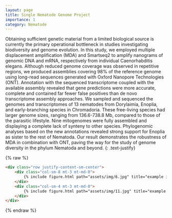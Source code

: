 ```yaml
---
layout: page
title: Single Nematode Genome Project
importance: 1
category: Nematode
---
```


Obtaining sufficient genetic material from a limited biological source is currently the primary operational bottleneck in studies investigating biodiversity and genome evolution. In this study, we employed multiple displacement amplification (MDA) and Smartseq2 to amplify nanograms of genomic DNA and mRNA, respectively from individual Caenorhabditis elegans. Although reduced genome coverage was observed in repetitive regions, we produced assemblies covering 98% of the reference genome using long-read sequences generated with Oxford Nanopore Technologies (ONT). Annotation with the sequenced transcriptome coupled with the available assembly revealed that gene predictions were more accurate, complete and contained far fewer false positives than de novo transcriptome assembly approaches. We sampled and sequenced the genomes and transcriptomes of 13 nematodes from Dorylaimia, Enoplia, and early-branching species in Chromadoria. These free-living species had larger genome sizes, ranging from 136.6-738.8 Mb, compared to those of the parasitic lifestyle. Nine mitogenomes were fully assembled and displaying a complete lack of synteny to other species. Phylogenomic analyses based on the new annotations revealed strong support for Enoplia as sister to the rest of Nematoda. Our result demonstrates the robustness of MDA in combination with ONT, paving the way for the study of genome diversity in the phylum Nematoda and beyond. {: .text-justify}




{% raw %}
```html
<div class="row justify-content-sm-center">
    <div class="col-sm-8 mt-3 mt-md-0">
        {% include figure.html path="assets/img/6.jpg" title="example image" class="img-fluid rounded z-depth-1" %}
    </div>
    <div class="col-sm-4 mt-3 mt-md-0">
        {% include figure.html path="assets/img/11.jpg" title="example image" class="img-fluid rounded z-depth-1" %}
    </div>
</div>
```
{% endraw %}
